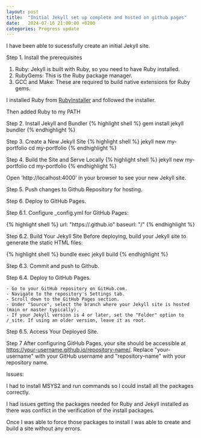 ```yaml
---
layout: post
title:  "Initial Jekyll set up complete and hosted on github pages"
date:   2024-07-16 21:00:00 +0200
categories: Progress update
---
```

I have been able to sucessfully create an initial Jekyll site.

Step 1. Install the prerequisites
1. Ruby: Jekyll is built with Ruby, so you need to have Ruby installed. 
2. RubyGems: This is the Ruby package manager.
3. GCC and Make: These are required to build native extensions for Ruby gems.

I installed Ruby from [RubyInstaller](https://rubyinstaller.org/) and followed the installer.

Then added Ruby to my PATH

Step 2. Install Jekyll and Bundler
{% highlight shell %}
	gem install jekyll bundler
{% endhighlight %}

Step 3. Create a New Jekyll Site
{% highlight shell %}
	jekyll new my-portfolio
	cd my-portfolio
{% endhighlight %}

Step 4. Build the Site and Serve Locally
{% highlight shell %}
	jekyll new my-portfolio
	cd my-portfolio
{% endhighlight %}

Open 'http://localhost:4000' in your browser to see your new Jekyll site.

Step 5. Push changes to Github Repository for hosting.

Step 6. Deploy to GitHub Pages.

Step 6.1. Configure _config.yml for GitHub Pages:
	
{% highlight shell %}
url: "https://<username>.github.io"
baseurl: "/<repository>" 
{% endhighlight %}

Step 6.2. Build Your Jekyll Site
	Before deploying, build your Jekyll site to generate the static HTML files:

{% highlight shell %}
	bundle exec jekyll build
{% endhighlight %}

Step 6.3. Commit and push to Github.

Step 6.4. Deploy to GitHub Pages.

	- Go to your GitHub repository on GitHub.com.
	- Navigate to the repository's Settings tab.
	- Scroll down to the GitHub Pages section.
	- Under "Source", select the branch where your Jekyll site is hosted (main or master typically).
	- If your Jekyll version is 4 or later, set the "Folder" option to /_site. If using an older version, leave it as root.

Step 6.5. Access Your Deployed Site.

Step 7 After configuring GitHub Pages, your site should be accessible at https://your-username.github.io/repository-name/. Replace "your-username" with your GitHub username and "repository-name" with your repository name.



Issues:

I had to install MSYS2 and run commands so I could install all the packages correctly.

I had issues getting the packages needed for Ruby and Jekyll installed as there was conflict in the verification of the install packages.

Once I was able to force those packages to install I was able to create and build a site without any errors.

